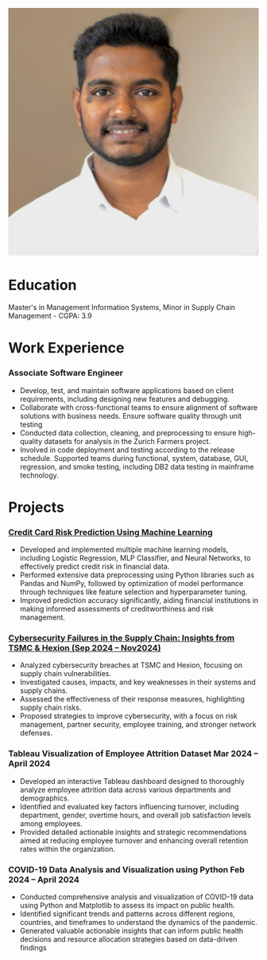 ![](/images/final.jpeg)
# Education
Master's in Management Information Systems, Minor in Supply Chain Management - CGPA: 3.9

# Work Experience
### Associate Software Engineer
* Develop, test, and maintain software applications based on client requirements, including designing new features 
and debugging.
* Collaborate with cross-functional teams to ensure alignment of software solutions with business needs.
Ensure software quality through unit testing
* Conducted data collection, cleaning, and preprocessing to ensure high-quality datasets for analysis in the Zurich 
Farmers project.
* Involved in code deployment and testing according to the release schedule. Supported teams during functional, 
system, database, GUI, regression, and smoke testing, including DB2 data testing in mainframe technology.


# Projects
### [Credit Card Risk Prediction Using Machine Learning](https://github.com/pcsubhashv/pcsubhashv.github.io/blob/main/images/Predictive%20Model%20for%20Credit%20Card%20Approval%20-%20Deliverable%203%20-%20final.pdf)
* Developed and implemented multiple machine learning models, including Logistic Regression, MLP Classifier, 
and Neural Networks, to effectively predict credit risk in financial data.
* Performed extensive data preprocessing using Python libraries such as Pandas and NumPy, followed by 
optimization of model performance through techniques like feature selection and hyperparameter tuning.
* Improved prediction accuracy significantly, aiding financial institutions in making informed assessments of 
creditworthiness and risk management.

### [Cybersecurity Failures in the Supply Chain: Insights from TSMC & Hexion (Sep 2024 – Nov2024)](https://github.com/pcsubhashv/pcsubhashv.github.io/blob/main/images/Final%20Term%20Paper%20.pdf)
* Analyzed cybersecurity breaches at TSMC and Hexion, focusing on supply chain vulnerabilities.
* Investigated causes, impacts, and key weaknesses in their systems and supply chains.
* Assessed the effectiveness of their response measures, highlighting supply chain risks.
* Proposed strategies to improve cybersecurity, with a focus on risk management, partner security, employee 
training, and stronger network defenses.

### Tableau Visualization of Employee Attrition Dataset Mar 2024 – April 2024
* Developed an interactive Tableau dashboard designed to thoroughly analyze employee attrition data across 
various departments and demographics.
* Identified and evaluated key factors influencing turnover, including department, gender, overtime hours, and 
overall job satisfaction levels among employees.
* Provided detailed actionable insights and strategic recommendations aimed at reducing employee turnover and 
enhancing overall retention rates within the organization.

### COVID-19 Data Analysis and Visualization using Python Feb 2024 – April 2024 
* Conducted comprehensive analysis and visualization of COVID-19 data using Python and Matplotlib to assess its 
impact on public health.
* Identified significant trends and patterns across different regions, countries, and timeframes to understand the 
dynamics of the pandemic.
* Generated valuable actionable insights that can inform public health decisions and resource allocation strategies 
based on data-driven findings
